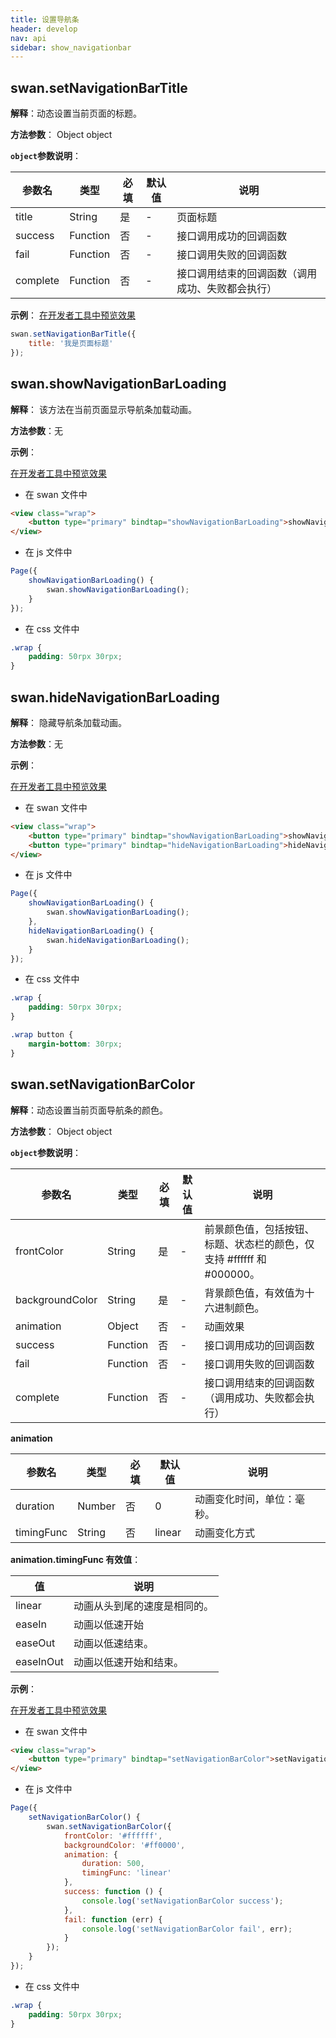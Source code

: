 ```yaml
---
title: 设置导航条
header: develop
nav: api
sidebar: show_navigationbar
---
```

## swan.setNavigationBarTitle

**解释**：动态设置当前页面的标题。

**方法参数**： Object object

**`object`参数说明**：

|参数名 |类型  |必填 | 默认值 |说明|
|---- | ---- | ---- | ----|----|
|title   |String|  是 |-|  页面标题|
|success |Function |   否 |-|   接口调用成功的回调函数|
|fail   | Function|    否 |-|   接口调用失败的回调函数|
|complete   | Function   | 否| -|   接口调用结束的回调函数（调用成功、失败都会执行）|

**示例**：
<a href="swanide://fragment/838b39ada87c91e7cb866a4d9e65de2e1540397160" title="在开发者工具中预览效果" target="_blank">在开发者工具中预览效果</a>
```js
swan.setNavigationBarTitle({
    title: '我是页面标题'
});
```
<!-- #### 错误码
**Andriod**
|错误码|说明|
|--|--|
|1001|执行失败 |
**iOS**
|错误码|说明|
|--|--|
|202|解析失败，请检查参数是否正确。| -->

## swan.showNavigationBarLoading

**解释**： 该方法在当前页面显示导航条加载动画。

**方法参数**：无

**示例**：

<a href="swanide://fragment/3d496fc2607b3bd1b8ffedef5228609d1557728152780" title="在开发者工具中预览效果" target="_blank">在开发者工具中预览效果</a>

* 在 swan 文件中

```html
<view class="wrap">
    <button type="primary" bindtap="showNavigationBarLoading">showNavigationBarLoading</button>
</view>
```

* 在 js 文件中

```js
Page({
    showNavigationBarLoading() {
        swan.showNavigationBarLoading();
    }
});
```
* 在 css 文件中

```css
.wrap {
    padding: 50rpx 30rpx;
}
```


## swan.hideNavigationBarLoading

**解释**： 隐藏导航条加载动画。

**方法参数**：无

**示例**：

<a href="swanide://fragment/0060abe0cf362da58c48f49c569351991557728006673" title="在开发者工具中预览效果" target="_blank">在开发者工具中预览效果</a>

* 在 swan 文件中

```html
<view class="wrap">
    <button type="primary" bindtap="showNavigationBarLoading">showNavigationBarLoading</button>
    <button type="primary" bindtap="hideNavigationBarLoading">hideNavigationBarLoading</button>
</view>
```

* 在 js 文件中

```js
Page({
    showNavigationBarLoading() {
        swan.showNavigationBarLoading();
    },
    hideNavigationBarLoading() {
        swan.hideNavigationBarLoading();
    }
});
```
* 在 css 文件中

```css
.wrap {
    padding: 50rpx 30rpx;
}

.wrap button {
    margin-bottom: 30rpx;
}
```

## swan.setNavigationBarColor

**解释**：动态设置当前页面导航条的颜色。

**方法参数**： Object object

**`object`参数说明**：

|参数名 |类型  |必填 | 默认值 |说明|
|---- | ---- | ---- | ----|----|
|frontColor | String|  是  |-| 前景颜色值，包括按钮、标题、状态栏的颜色，仅支持 #ffffff 和 #000000。|
|backgroundColor| String | 是  |-| 背景颜色值，有效值为十六进制颜色。|
|animation  | Object  |否  |-| 动画效果|
|success |Function  |  否 |-|  接口调用成功的回调函数|
|fail|    Function |   否  |-| 接口调用失败的回调函数|
|complete|    Function |   否   |-|接口调用结束的回调函数（调用成功、失败都会执行）|

**animation**

|参数名 |类型  |必填 | 默认值 |说明|
|---- | ---- | ---- | ----|----|
| duration|Number | 否  |0|动画变化时间，单位：毫秒。|
|timingFunc|String | 否  |linear| 动画变化方式  |

**animation.timingFunc 有效值**：

|值  | 说明|
| ---- |---- |
|linear|  动画从头到尾的速度是相同的。|
|easeIn | 动画以低速开始|
|easeOut |动画以低速结束。|
|easeInOut  | 动画以低速开始和结束。|

<!-- **success返回参数说明**：

|参数名 |类型  |说明|
|---- | ---- |---- |
|errMsg | String  |调用结果| -->


**示例**：

<a href="swanide://fragment/0db7b37e85705e66e6f53956f0a7e5091557728238505" title="在开发者工具中预览效果" target="_blank">在开发者工具中预览效果</a>

* 在 swan 文件中

```html
<view class="wrap">
    <button type="primary" bindtap="setNavigationBarColor">setNavigationBarColor</button>
</view>
```

* 在 js 文件中

```js
Page({
    setNavigationBarColor() {
        swan.setNavigationBarColor({
            frontColor: '#ffffff',
            backgroundColor: '#ff0000',
            animation: {
                duration: 500,
                timingFunc: 'linear'
            },
            success: function () {
                console.log('setNavigationBarColor success');
            },
            fail: function (err) {
                console.log('setNavigationBarColor fail', err);
            }
        });
    }
});
```
* 在 css 文件中

```css
.wrap {
    padding: 50rpx 30rpx;
}
```
